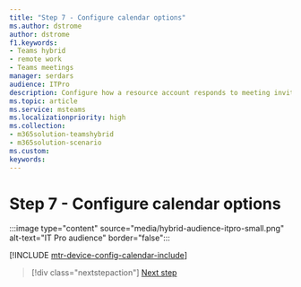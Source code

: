 ```yaml
---
title: "Step 7 - Configure calendar options"
ms.author: dstrome
author: dstrome
f1.keywords:
- Teams hybrid
- remote work
- Teams meetings
manager: serdars
audience: ITPro
description: Configure how a resource account responds to meeting invites.
ms.topic: article
ms.service: msteams
ms.localizationpriority: high
ms.collection:
- m365solution-teamshybrid
- m365solution-scenario
ms.custom: 
keywords: 
---
```


# Step 7 - Configure calendar options

:::image type="content" source="media/hybrid-audience-itpro-small.png" alt-text="IT Pro audience" border="false":::

[!INCLUDE [mtr-device-config-calendar-include](includes/mtr-device-config-calendar-include.md)]

> [!div class="nextstepaction"]
> [Next step](hybrid-meetings-manage.md)
